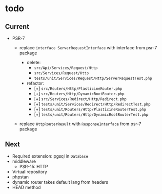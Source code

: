 # todo

## Current

- PSR-7
  - replace `interface ServerRequestInterface` with interface from psr-7 package
    - delete:
      - `src/Api/Services/Request/Http`
      - `src/Services/Request/Http`
      - `tests/unit/Services/Request/Http/ServerRequestTest.php`
    - refactor:
      - [+] `src/Routers/Http/PlasticineRouter.php`
      - [+] `src/Routers/Http/DynamicRootRouter.php`
      - [+] `src/Services/Redirect/Http/Redirect.php`
      - [+] `tests/unit/Services/Redirect/Http/RedirectTest.php`
      - [+] `tests/unit/Routers/Http/PlasticineRouterTest.php`
      - [+] `tests/unit/Routers/Http/DynamicRootRouterTest.php`

  - replace `HttpRouterResult` with `ResponseInterface` from psr-7 package

## Next

- Required extension: pgsql in `Database`
- middleware
  - PSR-15: HTTP
- Virtual repository
- phpstan  
- dynamic router takes default lang from headers  
- HEAD method

